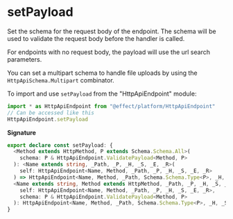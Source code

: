 # setPayload

Set the schema for the request body of the endpoint. The schema will be
used to validate the request body before the handler is called.

For endpoints with no request body, the payload will use the url search
parameters.

You can set a multipart schema to handle file uploads by using the
`HttpApiSchema.Multipart` combinator.

To import and use `setPayload` from the "HttpApiEndpoint" module:

```ts
import * as HttpApiEndpoint from "@effect/platform/HttpApiEndpoint"
// Can be accessed like this
HttpApiEndpoint.setPayload
```

**Signature**

```ts
export declare const setPayload: {
  <Method extends HttpMethod, P extends Schema.Schema.All>(
    schema: P & HttpApiEndpoint.ValidatePayload<Method, P>
  ): <Name extends string, _Path, _P, _H, _S, _E, _R>(
    self: HttpApiEndpoint<Name, Method, _Path, _P, _H, _S, _E, _R>
  ) => HttpApiEndpoint<Name, Method, _Path, Schema.Schema.Type<P>, _H, _S, _E, _R | Schema.Schema.Context<P>>
  <Name extends string, Method extends HttpMethod, _Path, _P, _H, _S, _E, _R, P extends Schema.Schema.All>(
    self: HttpApiEndpoint<Name, Method, _Path, _P, _H, _S, _E, _R>,
    schema: P & HttpApiEndpoint.ValidatePayload<Method, P>
  ): HttpApiEndpoint<Name, Method, _Path, Schema.Schema.Type<P>, _H, _S, _E, _R | Schema.Schema.Context<P>>
}
```
